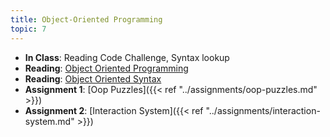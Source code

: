 ```yaml
---
title: Object-Oriented Programming
topic: 7
---
```


- **In Class**: Reading Code Challenge, Syntax lookup
- **Reading**: [Object Oriented Programming](https://guidebook.hdyar.com/csharp/advanced/object-oriented-programming/)
- **Reading**: [Object Oriented Syntax](https://guidebook.hdyar.com/csharp/advanced/object-oriented-syntax/)
- **Assignment 1**: [Oop Puzzles]({{< ref "../assignments/oop-puzzles.md" >}})
- **Assignment 2**: [Interaction System]({{< ref "../assignments/interaction-system.md" >}})
